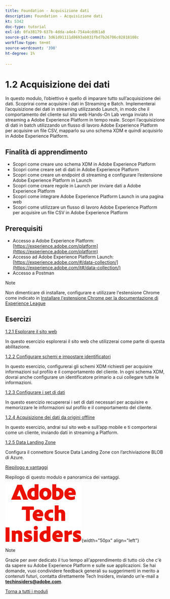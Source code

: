 ```yaml
---
title: Foundation - Acquisizione dati
description: Foundation - Acquisizione dati
kt: 5342
doc-type: tutorial
exl-id: 0fa38179-637b-4dda-a4e4-754a4cdd61a8
source-git-commit: 3d61d91111d8693ab031fbd7b26706c02818108c
workflow-type: tm+mt
source-wordcount: '398'
ht-degree: 1%

---
```


# 1.2 Acquisizione dei dati

In questo modulo, l’obiettivo è quello di imparare tutto sull’acquisizione dei dati. Scoprirai come acquisire i dati in Streaming e Batch. Implementerai l’acquisizione dei dati in streaming utilizzando Launch, in modo che il comportamento del cliente sul sito web Hands-On Lab venga inviato in streaming a Adobe Experience Platform in tempo reale. Scopri l’acquisizione di dati in batch utilizzando un flusso di lavoro Adobe Experience Platform per acquisire un file CSV, mapparlo su uno schema XDM e quindi acquisirlo in Adobe Experience Platform.

## Finalità di apprendimento

- Scopri come creare uno schema XDM in Adobe Experience Platform
- Scopri come creare set di dati in Adobe Experience Platform
- Scopri come creare un endpoint di streaming e configurare l’estensione Adobe Experience Platform in Launch
- Scopri come creare regole in Launch per inviare dati a Adobe Experience Platform
- Scopri come integrare Adobe Experience Platform Launch in una pagina web
- Scopri come utilizzare un flusso di lavoro Adobe Experience Platform per acquisire un file CSV in Adobe Experience Platform

## Prerequisiti

- Accesso a Adobe Experience Platform: [https://experience.adobe.com/platform](https://experience.adobe.com/platform)
- Accesso ad Adobe Experience Platform Launch: [https://experience.adobe.com/#/data-collection/](https://experience.adobe.com/it#/data-collection/)
- Accesso a Postman

>[!NOTE]
>
>Non dimenticare di installare, configurare e utilizzare l&#39;estensione Chrome come indicato in [Installare l&#39;estensione Chrome per la documentazione di Experience League](../../../getting-started/gettingstarted/ex1.md)

## Esercizi

[1.2.1 Esplorare il sito web](./ex1.md)

In questo esercizio esplorerai il sito web che utilizzerai come parte di questa abilitazione.

[1.2.2 Configurare schemi e impostare identificatori](./ex2.md)

In questo esercizio, configurerai gli schemi XDM richiesti per acquisire informazioni sul profilo e il comportamento del cliente. In ogni schema XDM, dovrai anche configurare un identificatore primario a cui collegare tutte le informazioni.

[1.2.3 Configurare i set di dati](./ex3.md)

In questo esercizio recupererai i set di dati necessari per acquisire e memorizzare le informazioni sul profilo e il comportamento del cliente.

[1.2.4 Acquisizione dei dati da origini offline](./ex4.md)

In questo esercizio, andrai sul sito web e sull’app mobile e ti comporterai come un cliente, inviando dati in streaming a Platform.

[1.2.5 Data Landing Zone](./ex5.md)

Configura il connettore Source Data Landing Zone con l’archiviazione BLOB di Azure.

[Riepilogo e vantaggi](./summary.md)

Riepilogo di questo modulo e panoramica dei vantaggi.

![Informazioni tecniche](./../../../../assets/images/techinsiders.png){width="50px" align="left"}

>[!NOTE]
>
>Grazie per aver dedicato il tuo tempo all&#39;apprendimento di tutto ciò che c&#39;è da sapere su Adobe Experience Platform e sulle sue applicazioni. Se hai domande, vuoi condividere feedback generali su suggerimenti in merito a contenuti futuri, contatta direttamente Tech Insiders, inviando un&#39;e-mail a **techinsiders@adobe.com**.

[Torna a tutti i moduli](./../../../../overview.md)

